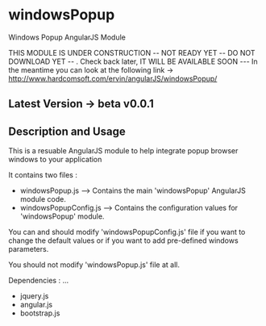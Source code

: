 windowsPopup
============

Windows Popup AngularJS Module

THIS MODULE IS UNDER CONSTRUCTION -- NOT READY YET -- DO NOT DOWNLOAD YET -- . Check back later, IT WILL BE AVAILABLE SOON ---
In the meantime you can look at the following link -> http://www.hardcomsoft.com/ervin/angularJS/windowsPopup/ 


Latest Version -> beta v0.0.1
--------------



Description and Usage
---------------------
This is a resuable AngularJS module to help integrate popup browser windows to your application 

It contains two files :
- windowsPopup.js       --> Contains the main 'windowsPopup' AngularJS module code.
- windowsPopupConfig.js --> Contains the configuration values for 'windowsPopup' module.

You can and should modify 'windowsPopupConfig.js' file if you want to change the default values or if you want to add pre-defined windows parameters.

You should not modify 'windowsPopup.js' file at all.  

Dependencies :
...
- jquery.js
- angular.js
- bootstrap.js

